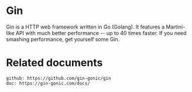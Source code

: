 # Gin

Gin is a HTTP web framework written in Go (Golang). It features a Martini-like API with much better performance -- up to 40 times faster. If you need smashing performance, get yourself some Gin.

# Related documents

    github: https://github.com/gin-gonic/gin
    doc: https://gin-gonic.com/docs/
